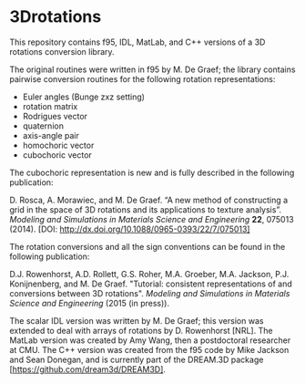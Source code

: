 # 3Drotations
This repository contains f95, IDL, MatLab, and C++ versions of a 3D rotations conversion library.

The original routines were written in f95 by M. De Graef; the library contains pairwise conversion 
routines for the following rotation representations:
- Euler angles (Bunge zxz setting)
- rotation matrix
- Rodrigues vector
- quaternion
- axis-angle pair
- homochoric vector
- cubochoric vector

The cubochoric representation is new and is fully described in the following publication:

D. Rosca, A. Morawiec, and M. De Graef. “A new method of constructing a grid in the space of 
3D rotations and its applications to texture analysis”. *Modeling and Simulations in Materials 
Science and Engineering* **22**, 075013 (2014). [DOI: http://dx.doi.org/10.1088/0965-0393/22/7/075013]

The rotation conversions and all the sign conventions can be found in the following publication:

D.J. Rowenhorst, A.D. Rollett, G.S. Roher, M.A. Groeber, M.A. Jackson, P.J. Konijnenberg, and 
M. De Graef. "Tutorial: consistent representations of and conversions between 3D rotations". 
*Modeling and Simulations in Materials Science and Engineering* (2015 (in press)).

The scalar IDL version was written by M. De Graef; this version was extended to deal with arrays
of rotations by D. Rowenhorst [NRL].
The MatLab version was created by Amy Wang, then a postdoctoral researcher at CMU.
The C++ version was created from the f95 code by Mike Jackson and Sean Donegan, and is currently part
of the DREAM.3D package [https://github.com/dream3d/DREAM3D].

